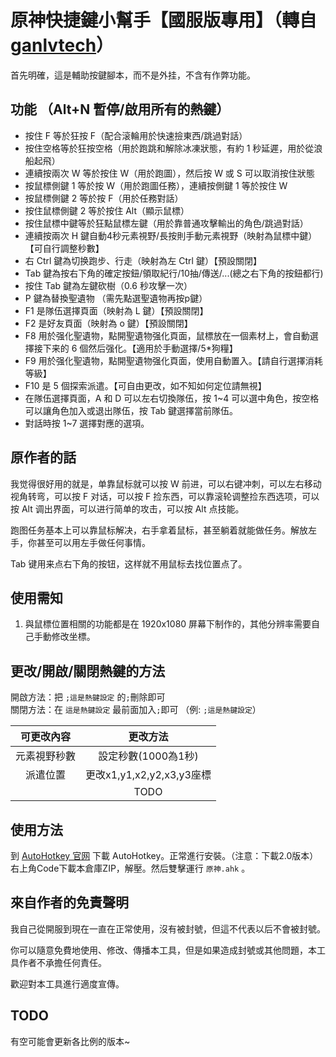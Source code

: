# 原神快捷鍵小幫手【國服版專用】（轉自[ganlvtech](https://github.com/ganlvtech/genshin-impact-ahk)）
首先明確，這是輔助按鍵腳本，而不是外挂，不含有作弊功能。


## 功能 （Alt+N 暫停/啟用所有的熱鍵）
* 按住 F 等於狂按 F（配合滚輪用於快速撿東西/跳過對話）
* 按住空格等於狂按空格（用於跑跳和解除冰凍狀態，有約 1 秒延遲，用於從浪船起飛）
* 連續按兩次 W 等於按住 W（用於跑圖），然后按 W 或 S 可以取消按住狀態
* 按鼠標側鍵 1 等於按 W（用於跑圖任務），連續按側鍵 1 等於按住 W
* 按鼠標側鍵 2 等於按 F（用於任務對話）
* 按住鼠標側鍵 2 等於按住 Alt（顯示鼠標）
* 按住鼠標中鍵等於狂點鼠標左鍵（用於靠普通攻擊輸出的角色/跳過對話）
* 連續按兩次 H 鍵自動4秒元素視野/長按則手動元素視野（映射為鼠標中鍵）【可自行調整秒數】
* 右 Ctrl 鍵為切换跑步、行走（映射為左 Ctrl 鍵）【預設關閉】
* Tab 鍵為按右下角的確定按鈕/領取紀行/10抽/傳送/...(總之右下角的按鈕都行)
* 按住 Tab 鍵為左鍵砍樹（0.6 秒攻擊一次）
* P 鍵為替換聖遺物 （需先點選聖遺物再按p鍵）
* F1 是隊伍選擇頁面（映射為 L 鍵）【預設關閉】
* F2 是好友頁面（映射為 o 鍵）【預設關閉】
* F8 用於强化聖遺物，點開聖遺物强化頁面，鼠標放在一個素材上，會自動選擇接下来的 6 個然后强化。【適用於手動選擇/5*狗糧】
* F9 用於强化聖遺物，點開聖遺物强化頁面，使用自動置入。【請自行選擇消耗等級】
* F10 是 5 個探索派遣。【可自由更改，如不知如何定位請無視】
* 在隊伍選擇頁面，A 和 D 可以左右切換隊伍，按 1~4 可以選中角色，按空格可以讓角色加入或退出隊伍，按 Tab 鍵選擇當前隊伍。
* 對話時按 1~7 選擇對應的選項。

## 原作者的話
我觉得很好用的就是，单靠鼠标就可以按 W 前进，可以右键冲刺，可以左右移动视角转弯，可以按 F 对话，可以按 F 捡东西，可以靠滚轮调整捡东西选项，可以按 Alt 调出界面，可以进行简单的攻击，可以按 Alt 点技能。

跑图任务基本上可以靠鼠标解决，右手拿着鼠标，甚至躺着就能做任务。解放左手，你甚至可以用左手做任何事情。

Tab 键用来点右下角的按钮，这样就不用鼠标去找位置点了。

## 使用需知
1. 與鼠標位置相關的功能都是在 1920x1080 屏幕下制作的，其他分辨率需要自己手動修改坐標。

## 更改/開啟/關閉熱鍵的方法
開啟方法：把 `;這是熱鍵設定` 的`;`刪除即可 \
關閉方法：在 `這是熱鍵設定` 最前面加入`;`即可 （例: `;這是熱鍵設定`） 

| 可更改內容 | 更改方法 |
| :-------: | :-----: |
| 元素視野秒數 | 設定秒數(1000為1秒) |
|  派遣位置  | 更改x1,y1,x2,y2,x3,y3座標 |
|| TODO |

## 使用方法
到 [AutoHotkey 官网](https://www.autohotkey.com/) 下載 AutoHotkey。正常進行安裝。（注意：下載2.0版本） \
右上角Code下載本倉庫ZIP，解壓。然后雙擊運行 `原神.ahk` 。

## 來自作者的免責聲明
我自己從開服到現在一直在正常使用，沒有被封號，但這不代表以后不會被封號。

你可以隨意免費地使用、修改、傳播本工具，但是如果造成封號或其他問題，本工具作者不承擔任何責任。

歡迎對本工具進行適度宣傳。

## TODO
有空可能會更新各比例的版本~
